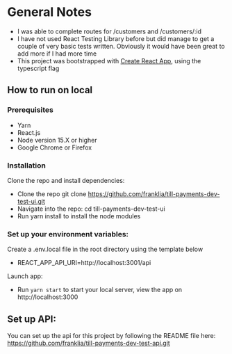 # General Notes

- I was able to complete routes for /customers and /customers/:id
- I have not used React Testing Library before but did manage to get a couple of very basic tests written. Obviously it would have been great to add more if I had more time
- This project was bootstrapped with [Create React App](https://github.com/facebook/create-react-app), using the typescript flag

## How to run on local

### Prerequisites

- Yarn
- React.js
- Node version 15.X or higher
- Google Chrome or Firefox

### Installation

Clone the repo and install dependencies:

- Clone the repo git clone https://github.com/franklia/till-payments-dev-test-ui.git
- Navigate into the repo: cd till-payments-dev-test-ui
- Run yarn install to install the node modules

### Set up your environment variables:

Create a .env.local file in the root directory using the template below

- REACT_APP_API_URI=http://localhost:3001/api

Launch app:

- Run `yarn start` to start your local server, view the app on http://localhost:3000

## Set up API:

You can set up the api for this project by following the README file here: https://github.com/franklia/till-payments-dev-test-api.git
